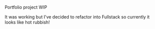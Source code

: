 Portfolio project WIP

It was working but I've decided to refactor into Fullstack so currently it looks like hot rubbish!


